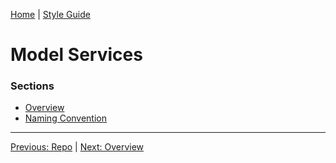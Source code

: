 [Home](Home) | [Style Guide](Style-Guide)

# Model Services

### Sections

- [Overview](Style-Guide/Models/Services/Overview)
- [Naming Convention](Style-Guide/Models/Services/Naming-Convention)
---
[Previous: Repo](Style-Guide/Models/Repo) | [Next: Overview](Style-Guide/Models/Services/Overview)
